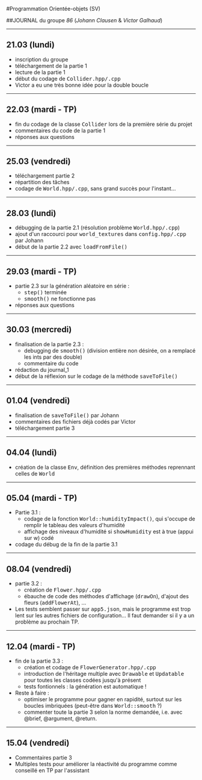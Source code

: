 #Programmation Orientée-objets (SV)

##JOURNAL du groupe *86* (*Johann Clausen* & *Victor Galhaud*)

*************************************************
## 21.03 (lundi)

- inscription du groupe
- téléchargement de la partie 1
- lecture de la partie 1
- début du codage de <tt> Collider.hpp/.cpp </tt>
- Victor a eu une très bonne idée pour la double boucle

*************************************************
## 22.03 (mardi - TP)

- fin du codage de la classe <tt> Collider</tt> lors de la première série du projet 
- commentaires du code de la partie 1
- réponses aux questions

*************************************************
## 25.03 (vendredi)

- téléchargement partie 2
- répartition des tâches
- codage de <tt> World.hpp/.cpp</tt>, sans grand succès pour l'instant...

*************************************************
## 28.03 (lundi)

- débugging de la partie 2.1 (résolution problème <tt>World.hpp/.cpp</tt>)
- ajout d'un raccourci pour <tt>world_textures</tt> dans <tt>config.hpp/.cpp</tt> par Johann
- début de la partie 2.2 avec <tt>loadFromFile()</tt>

*************************************************
## 29.03 (mardi - TP)

- partie 2.3 sur la génération aléatoire en série :
	- <tt>step()</tt> terminée
	- <tt>smooth()</tt> ne fonctionne pas
- réponses aux questions

*************************************************
## 30.03 (mercredi)

- finalisation de la partie 2.3 :
	- debugging de <tt>smooth()</tt> (division entière non désirée, on a remplacé les ints par des double)
	- commentaire du code
- rédaction du journal_1
- début de la réflexion sur le codage de la méthode <tt>saveToFile()</tt>

*************************************************
## 01.04 (vendredi)
- finalisation de <tt>saveToFile()</tt> par Johann
- commentaires des fichiers déjà codés par Victor
- téléchargement partie 3

*************************************************
## 04.04 (lundi)
- création de la classe <tt>Env</tt>, définition des premières méthodes reprennant celles de <tt>World</tt>

*************************************************
## 05.04 (mardi - TP)
- Partie 3.1 : 
	- codage de la fonction <tt>World::humidityImpact()</tt>, qui s'occupe de remplir le tableau des valeurs d'humidité
	- affichage des niveaux d'humidité si <tt>showHumidity</tt> est à true (appui sur w) codé
- codage du débug de la fin de la partie 3.1

*************************************************
## 08.04 (vendredi)
- partie 3.2 : 
	- création de <tt>Flower.hpp/.cpp</tt>
	- ébauche de code des méthodes d'affichage (<tt>drawOn</tt>), d'ajout des fleurs (<tt>addFlowerAt</tt>), ...
- Les tests semblent passer sur <tt>app5.json</tt>, mais le programme est trop lent sur les autres fichiers de configuration... Il faut demander si il y a un problème au prochain TP.

*************************************************
## 12.04 (mardi - TP)
- fin de la partie 3.3 :
	- création et codage de <tt>FlowerGenerator.hpp/.cpp</tt>
	- introduction de l'héritage multiple avec <tt>Drawable</tt> et <tt>Updatable</tt> pour toutes les classes codées jusqu'à présent
	- tests fontionnels : la génération est automatique !
- Reste à faire :
	- optimiser le programme pour gagner en rapidité, surtout sur les boucles imbriquées (peut-être dans <tt>World::smooth</tt> ?)
	- commenter toute la partie 3 selon la norme demandée, i.e. avec @brief, @argument, @return.

*************************************************
## 15.04 (vendredi)
- Commentaires partie 3
- Multiples tests pour améliorer la réactivité du programme comme conseillé en TP par l'assistant